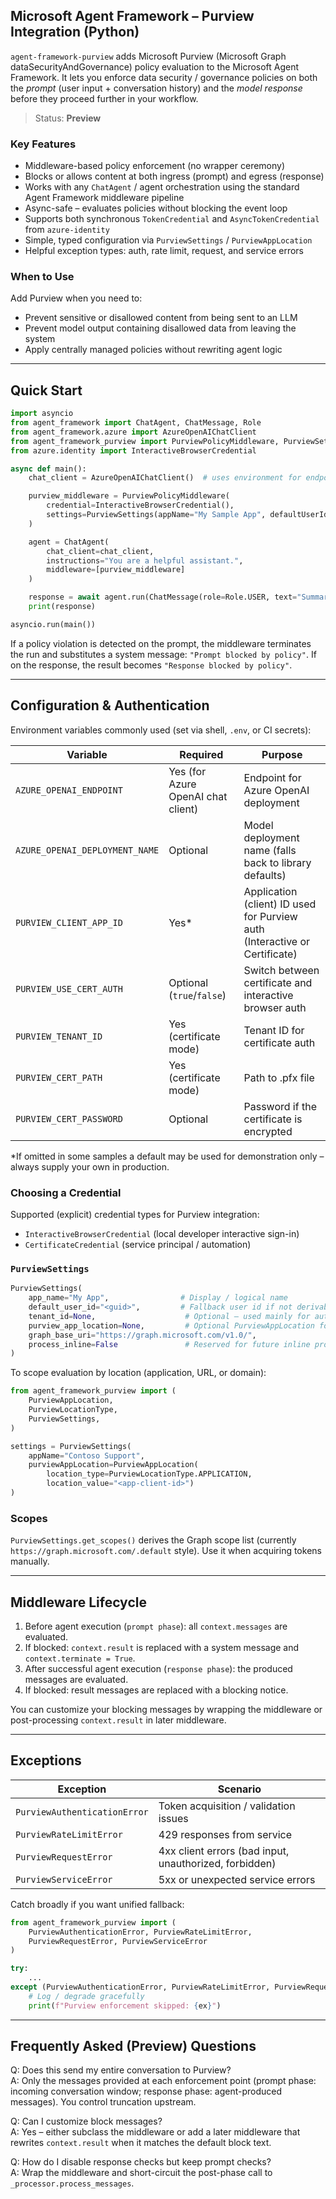 ## Microsoft Agent Framework – Purview Integration (Python)

`agent-framework-purview` adds Microsoft Purview (Microsoft Graph dataSecurityAndGovernance) policy evaluation to the Microsoft Agent Framework. It lets you enforce data security / governance policies on both the *prompt* (user input + conversation history) and the *model response* before they proceed further in your workflow.

> Status: **Preview**

### Key Features

- Middleware-based policy enforcement (no wrapper ceremony)
- Blocks or allows content at both ingress (prompt) and egress (response)
- Works with any `ChatAgent` / agent orchestration using the standard Agent Framework middleware pipeline
- Async-safe – evaluates policies without blocking the event loop
- Supports both synchronous `TokenCredential` and `AsyncTokenCredential` from `azure-identity`
- Simple, typed configuration via `PurviewSettings` / `PurviewAppLocation`
- Helpful exception types: auth, rate limit, request, and service errors

### When to Use
Add Purview when you need to:

- Prevent sensitive or disallowed content from being sent to an LLM
- Prevent model output containing disallowed data from leaving the system
- Apply centrally managed policies without rewriting agent logic

---

## Quick Start

```python
import asyncio
from agent_framework import ChatAgent, ChatMessage, Role
from agent_framework.azure import AzureOpenAIChatClient
from agent_framework_purview import PurviewPolicyMiddleware, PurviewSettings
from azure.identity import InteractiveBrowserCredential

async def main():
	chat_client = AzureOpenAIChatClient()  # uses environment for endpoint + deployment

	purview_middleware = PurviewPolicyMiddleware(
		credential=InteractiveBrowserCredential(),
		settings=PurviewSettings(appName="My Sample App", defaultUserId="<user-guid>")
	)

	agent = ChatAgent(
		chat_client=chat_client,
		instructions="You are a helpful assistant.",
		middleware=[purview_middleware]
	)

	response = await agent.run(ChatMessage(role=Role.USER, text="Summarize zero trust in one sentence."))
	print(response)

asyncio.run(main())
```

If a policy violation is detected on the prompt, the middleware terminates the run and substitutes a system message: `"Prompt blocked by policy"`. If on the response, the result becomes `"Response blocked by policy"`.

---

## Configuration & Authentication

Environment variables commonly used (set via shell, `.env`, or CI secrets):

| Variable | Required | Purpose |
|----------|----------|---------|
| `AZURE_OPENAI_ENDPOINT` | Yes (for Azure OpenAI chat client) | Endpoint for Azure OpenAI deployment |
| `AZURE_OPENAI_DEPLOYMENT_NAME` | Optional | Model deployment name (falls back to library defaults) |
| `PURVIEW_CLIENT_APP_ID` | Yes* | Application (client) ID used for Purview auth (Interactive or Certificate) |
| `PURVIEW_USE_CERT_AUTH` | Optional (`true`/`false`) | Switch between certificate and interactive browser auth |
| `PURVIEW_TENANT_ID` | Yes (certificate mode) | Tenant ID for certificate auth |
| `PURVIEW_CERT_PATH` | Yes (certificate mode) | Path to .pfx file |
| `PURVIEW_CERT_PASSWORD` | Optional | Password if the certificate is encrypted |

*If omitted in some samples a default may be used for demonstration only – always supply your own in production.

### Choosing a Credential

Supported (explicit) credential types for Purview integration:

- `InteractiveBrowserCredential` (local developer interactive sign-in)
- `CertificateCredential` (service principal / automation)

### `PurviewSettings`

```python
PurviewSettings(
    app_name="My App",                # Display / logical name
    default_user_id="<guid>",         # Fallback user id if not derivable from messages
    tenant_id=None,                    # Optional – used mainly for auth context
    purview_app_location=None,         # Optional PurviewAppLocation for scoping
    graph_base_uri="https://graph.microsoft.com/v1.0/",
    process_inline=False               # Reserved for future inline processing optimizations
)
```

To scope evaluation by location (application, URL, or domain):

```python
from agent_framework_purview import (
	PurviewAppLocation,
	PurviewLocationType,
	PurviewSettings,
)

settings = PurviewSettings(
	appName="Contoso Support",
	purviewAppLocation=PurviewAppLocation(
		location_type=PurviewLocationType.APPLICATION,
		location_value="<app-client-id>")
)
```

### Scopes
`PurviewSettings.get_scopes()` derives the Graph scope list (currently `https://graph.microsoft.com/.default` style). Use it when acquiring tokens manually.

---

## Middleware Lifecycle

1. Before agent execution (`prompt phase`): all `context.messages` are evaluated.
2. If blocked: `context.result` is replaced with a system message and `context.terminate = True`.
3. After successful agent execution (`response phase`): the produced messages are evaluated.
4. If blocked: result messages are replaced with a blocking notice.

You can customize your blocking messages by wrapping the middleware or post-processing `context.result` in later middleware.

---

## Exceptions

| Exception | Scenario |
|-----------|----------|
| `PurviewAuthenticationError` | Token acquisition / validation issues |
| `PurviewRateLimitError` | 429 responses from service |
| `PurviewRequestError` | 4xx client errors (bad input, unauthorized, forbidden) |
| `PurviewServiceError` | 5xx or unexpected service errors |

Catch broadly if you want unified fallback:

```python
from agent_framework_purview import (
	PurviewAuthenticationError, PurviewRateLimitError,
	PurviewRequestError, PurviewServiceError
)

try:
	...
except (PurviewAuthenticationError, PurviewRateLimitError, PurviewRequestError, PurviewServiceError) as ex:
	# Log / degrade gracefully
	print(f"Purview enforcement skipped: {ex}")
```

---

## Frequently Asked (Preview) Questions

Q: Does this send my entire conversation to Purview?  
A: Only the messages provided at each enforcement point (prompt phase: incoming conversation window; response phase: agent-produced messages). You control truncation upstream.

Q: Can I customize block messages?  
A: Yes – either subclass the middleware or add a later middleware that rewrites `context.result` when it matches the default block text.

Q: How do I disable response checks but keep prompt checks?  
A: Wrap the middleware and short-circuit the post-phase call to `_processor.process_messages`.

